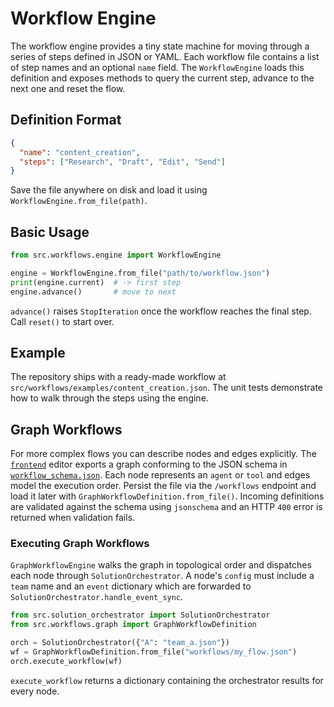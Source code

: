 # Workflow Engine

The workflow engine provides a tiny state machine for moving through a series of
steps defined in JSON or YAML. Each workflow file contains a list of step names
and an optional `name` field. The `WorkflowEngine` loads this definition and
exposes methods to query the current step, advance to the next one and reset the
flow.

## Definition Format

```json
{
  "name": "content_creation",
  "steps": ["Research", "Draft", "Edit", "Send"]
}
```

Save the file anywhere on disk and load it using
`WorkflowEngine.from_file(path)`.

## Basic Usage

```python
from src.workflows.engine import WorkflowEngine

engine = WorkflowEngine.from_file("path/to/workflow.json")
print(engine.current)  # -> first step
engine.advance()       # move to next
```

`advance()` raises `StopIteration` once the workflow reaches the final step.
Call `reset()` to start over.

## Example

The repository ships with a ready-made workflow at
`src/workflows/examples/content_creation.json`. The unit tests demonstrate how to
walk through the steps using the engine.

## Graph Workflows

For more complex flows you can describe nodes and edges explicitly. The
[`frontend`](../frontend) editor exports a graph conforming to the JSON schema in
[`workflow_schema.json`](workflow_schema.json). Each node represents an `agent`
or `tool` and edges model the execution order. Persist the file via the `/workflows`
endpoint and load it later with `GraphWorkflowDefinition.from_file()`. Incoming
definitions are validated against the schema using ``jsonschema`` and an HTTP
``400`` error is returned when validation fails.

### Executing Graph Workflows

`GraphWorkflowEngine` walks the graph in topological order and dispatches each
node through `SolutionOrchestrator`. A node's ``config`` must include a
``team`` name and an ``event`` dictionary which are forwarded to
``SolutionOrchestrator.handle_event_sync``.

```python
from src.solution_orchestrator import SolutionOrchestrator
from src.workflows.graph import GraphWorkflowDefinition

orch = SolutionOrchestrator({"A": "team_a.json"})
wf = GraphWorkflowDefinition.from_file("workflows/my_flow.json")
orch.execute_workflow(wf)
```

``execute_workflow`` returns a dictionary containing the orchestrator results
for every node.
